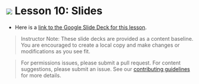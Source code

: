 
# ![](https://ga-dash.s3.amazonaws.com/production/assets/logo-9f88ae6c9c3871690e33280fcf557f33.png) Lesson 10: Slides

- Here is a [link to the Google Slide Deck for this lesson](https://docs.google.com/presentation/d/1wb_GStsPrs9ruQ9Ws2GlVajhrdubK8IGM0OgVchpXWo/edit?usp=sharing).

> Instructor Note: These slide decks are provided as a content baseline. You are encouraged to create a local copy and make changes or modifications as you see fit.

> For permissions issues, please submit a pull request. For content suggestions, please submit an issue. See our [contributing guidelines](../../../../contributing.md) for more details.

